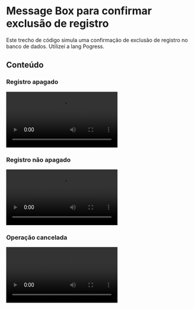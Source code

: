 # Message Box para confirmar exclusão de registro
Este trecho de código simula uma confirmação de exclusão de registro no banco de dados.
Utilizei a lang Pogress.

## Conteúdo
### Registro apagado
![](https://github.com/edsonbmj/botoes-progress/blob/main/registro-apagado.mp4) 
### Registro não apagado
![](https://github.com/edsonbmj/botoes-progress/blob/main/registro-nao-apagado.mp4) 
### Operação cancelada
![](https://github.com/edsonbmj/botoes-progress/blob/main/operacao-cancelada.mp4)
 
